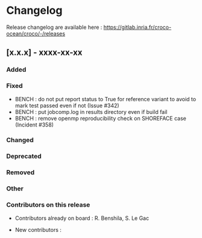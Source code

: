 # Changelog

Release changelog are available here : https://gitlab.inria.fr/croco-ocean/croco/-/releases

## [x.x.x] - xxxx-xx-xx

### Added


### Fixed

- BENCH : do not put report status to True for reference variant to avoid
  to mark test passed even if not (Issue #342)
- BENCH : put jobcomp.log in results directory even if build fail
- BENCH : remove openmp reproducibility check on SHOREFACE case (Incident #358)


### Changed


### Deprecated


### Removed


### Other


### Contributors on this release

- Contributors already on board : 
  R. Benshila, S. Le Gac


- New contributors : 
